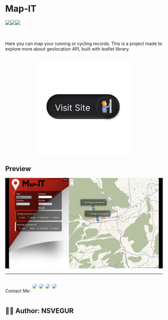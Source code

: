 # Map-IT

<div style="display:flex">
<a href="https://developer.mozilla.org/en-US/docs/Web/HTML/">
<img src="https://img.shields.io/badge/HTML5-E34F26?style=for-the-badge&logo=html5&logoColor=white"/>
</a>
 <a href="https://sass-lang.com/">
<img src="https://img.shields.io/badge/Sass-CC6699?style=for-the-badge&logo=sass&logoColor=white"/>
</a>
 <a href="https://developer.mozilla.org/en-US/docs/Web/JavaScript/">
<img src="https://img.shields.io/badge/JavaScript-323330?style=for-the-badge&logo=javascript&logoColor=F7DF1E"/>
</a>
</div>
  <br/>
  <br/>

Here you can map your running or cycling records. This is a project made to explore more about geolocation API, built with leaflet library.

## 
<p align="center">
<a href="https://map-it-nsvegur.vercel.app/"><img src="Images/VisitSite.png" height="300"></a>
</p>

## Preview

<p align="center">
    <img src="Images/Preview.png" alt="Map IT">
</p>

--------------------------------------------------------------------------------------------------------------------------------------------------------------------
 <br/>
 
 <div style="display:flex; gap: 5px;" align="center">
  <p>Contact Me: </p>
  <a href="https://www.linkedin.com/in/nagasai-v-93b84921b">
  <img style="border-radius: 10px;" src="https://img.shields.io/badge/LinkedIn-0077B5?style=for-the-badge&logo=linkedin&logoColor=white"/>
  </a>
  <a href="https://github.com/NSVEGUR">
  <img style="border-radius: 10px;" src="https://img.shields.io/badge/GitHub-100000?style=for-the-badge&logo=github&logoColor=white"/>
  </a>
   <a href="https://twitter.com/VegurS">
  <img style="border-radius: 10px;" src="https://img.shields.io/badge/Twitter-1DA1F2?style=for-the-badge&logo=twitter&logoColor=white"/>
  </a>
    <a style="border-radius: 10px;" href="https://www.instagram.com/nsvegur/">
  <img style="border-radius: 10px;" src="https://img.shields.io/badge/Instagram-E4405F?style=for-the-badge&logo=instagram&logoColor=white"/>
  </a>
</div>
 
 ## ✍🏽 Author: NSVEGUR


